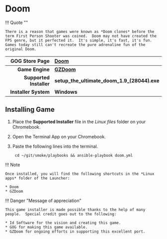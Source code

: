 # Doom

!!! Quote ""

    There is a reason that games were known as *Doom clones* before the term First Person Shooter was coined.  Doom may not have created the FPS genre, but it perfected it.  It's simple, it's fast, it's fun.  Games today still can't recreate the pure adrenaline fun of the original Doom.

| GOG Store Page | [Doom](https://www.gog.com/en/game/doom_1993) |
|--:|:--|
| **Game Engine** | **[GZDoom](https://zdoom.org/index)** |
| **Supported Installer** | **setup_the_ultimate_doom_1.9_(28044).exe** |
| **Installer System** | **Windows** |

## Installing Game
1. Place the **Supported Installer** file in the *Linux files* folder on your Chromebook.
1. Open the Terminal App on your Chromebook.
1. Paste the following lines into the terminal.

        cd ~/git/smoke/playbooks && ansible-playbook doom.yml
   
!!! Note

    Once installed, you will find the following shortcuts in the *Linux apps* folder of the Launcher:
    
    * Doom
    * GZDoom

!!! Danger "Message of appreciation"

    This game installer is made possible thanks to the help of many people.  Special credit goes out to the following:
    
    * Id Software for the vision and creating this game.
    * GOG for making this game available.
    * GZDoom for ongoing efforts in supporting this excellent port.